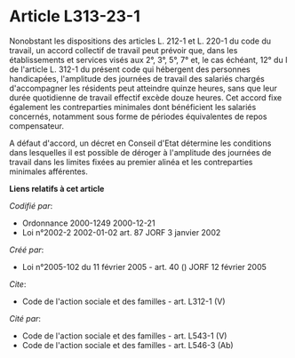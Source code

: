 # Article L313-23-1

Nonobstant les dispositions des articles L. 212-1 et L. 220-1 du code du travail, un accord collectif de travail peut prévoir
que, dans les établissements et services visés aux 2°, 3°, 5°, 7° et, le cas échéant, 12° du I de l'article L. 312-1 du
présent code qui hébergent des personnes handicapées, l'amplitude des journées de travail des salariés chargés d'accompagner
les résidents peut atteindre quinze heures, sans que leur durée quotidienne de travail effectif excède douze heures. Cet
accord fixe également les contreparties minimales dont bénéficient les salariés concernés, notamment sous forme de périodes
équivalentes de repos compensateur.

A défaut d'accord, un décret en Conseil d'Etat détermine les conditions dans lesquelles il est possible de déroger à
l'amplitude des journées de travail dans les limites fixées au premier alinéa et les contreparties minimales afférentes.

**Liens relatifs à cet article**

_Codifié par_:

  - Ordonnance 2000-1249 2000-12-21
  - Loi n°2002-2 2002-01-02 art. 87 JORF 3 janvier 2002

_Créé par_:

  - Loi n°2005-102 du 11 février 2005 - art. 40 () JORF 12 février 2005

_Cite_:

  - Code de l'action sociale et des familles - art. L312-1 (V)

_Cité par_:

  - Code de l'action sociale et des familles - art. L543-1 (V)
  - Code de l'action sociale et des familles - art. L546-3 (Ab)
